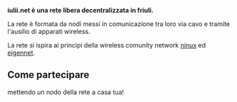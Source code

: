 **iulii.net è una rete libera decentralizzata in friuli.**

La rete è formata da nodi messi in comunicazione tra loro via cavo e tramite l'ausilio di apparati wireless.

La rete si ispira ai principi della wireless comunity network [ninux](http://wiki.ninux.org "ninux wiki") ed [eigennet](http://wiki.eigenlab.org/index.php/EigenNet "eingennet wiki").

## Come partecipare

mettendo un nodo della rete a casa tua!

